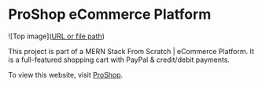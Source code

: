 # ProShop eCommerce Platform 

![Top image]([URL or file path](https://github.com/bradtraversy/proshop-v2/raw/main/frontend/public/images/screens.png))

This project is part of a MERN Stack From Scratch | eCommerce Platform. It is a full-featured shopping cart with PayPal & credit/debit payments.

To view this website, visit [ProShop]([https://duckduckgo.com](https://proshop-0s8w.onrender.com/)).
